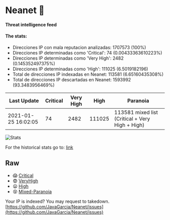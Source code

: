 # Neanet :hocho:
#### Threat intelligence feed
#### The stats:

- Direcciones IP con mala reputacion analizadas: 1707573 (100%)
- Direcciones IP determinadas como 'Critical':  74 (0.00433363610223%)
- Direcciones IP determinadas como 'Very High':  2482 (0.145352497375%)
- Direcciones IP determinadas como 'High':  111025 (6.5019182196)
- Total de direcciones IP indexadas en Neanet:  113581 (6.65160435308%)
- Total de direcciones IP descartadas en Neanet:  1593992 (93.3483956469%)

| Last Update | Critical | Very High | High | Paranoia |
| --- | --- | --- | --- | --- |
| 2021-01-25 16:02:05 | 74 | 2482 | 111025 | 113581 mixed list (Critical + Very High + High)|

![Stats](https://docs.google.com/spreadsheets/d/e/2PACX-1vSnaNMIXVabIpDJjufMlzH7poXnshF3mgd8Is1g9ytUEzVsP5my4Trn8f-xkoLLQ38xpL3HtmUexLo6/pubchart?oid=501124687&format=image)

For the historical stats go to: [link](/stats.csv)
## Raw
- :scream: [Critical](https://raw.githubusercontent.com/JavaGarcia/Neanet/master/blacklists/neanet_critical.txt)
- :fearful: [VeryHigh](https://raw.githubusercontent.com/JavaGarcia/Neanet/master/blacklists/neanet_veryHigh.txtt)
- :frowning: [High](https://raw.githubusercontent.com/JavaGarcia/Neanet/master/blacklists/neanet_high.txt)
- :dizzy_face: [Mixed-Paranoia](https://raw.githubusercontent.com/JavaGarcia/Neanet/master/blacklists/neanet_all.txt)


Your IP is indexed? You may request to takedown. [https://github.com/JavaGarcia/Neanet/issues](https://github.com/JavaGarcia/Neanet/issues)













































































































































































































































































































































































































































































































































































































































































































































































































































































































































































































































































































































































































































































































































































































































































































































































































































































































































































































































































































































































































































































































































































































































































































































































































































































































































































































































































































































































































































































































































































































































































































































































































































































































































































































































































































































































































































































































































































































































































































